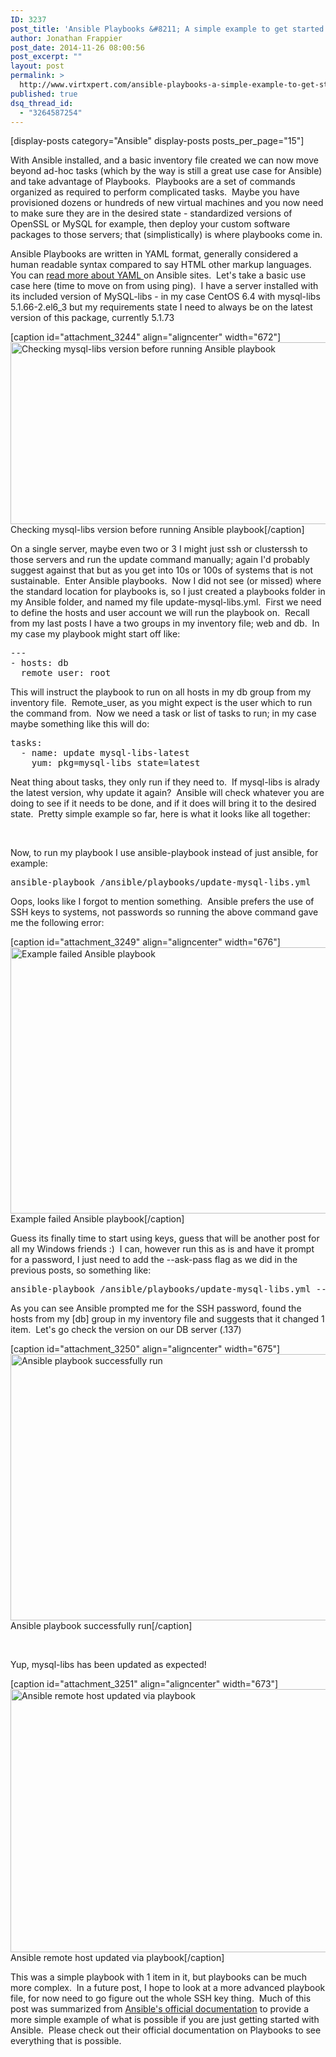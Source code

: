 ```yaml
---
ID: 3237
post_title: 'Ansible Playbooks &#8211; A simple example to get started'
author: Jonathan Frappier
post_date: 2014-11-26 08:00:56
post_excerpt: ""
layout: post
permalink: >
  http://www.virtxpert.com/ansible-playbooks-a-simple-example-to-get-started/
published: true
dsq_thread_id:
  - "3264587254"
---
```

[display-posts category="Ansible" display-posts posts_per_page="15"]

With Ansible installed, and a basic inventory file created we can now move beyond ad-hoc tasks (which by the way is still a great use case for Ansible) and take advantage of Playbooks.  Playbooks are a set of commands organized as required to perform complicated tasks.  Maybe you have provisioned dozens or hundreds of new virtual machines and you now need to make sure they are in the desired state - standardized versions of OpenSSL or MySQL for example, then deploy your custom software packages to those servers; that (simplistically) is where playbooks come in.

Ansible Playbooks are written in YAML format, generally considered a human readable syntax compared to say HTML other markup languages.  You can <a href="http://docs.ansible.com/YAMLSyntax.html" target="_blank">read more about YAML </a>on Ansible sites.  Let's take a basic use case here (time to move on from using ping).  I have a server installed with its included version of MySQL-libs - in my case CentOS 6.4 with mysql-libs 5.1.66-2.el6_3 but my requirements state I need to always be on the latest version of this package, currently 5.1.73

[caption id="attachment_3244" align="aligncenter" width="672"]<a href="http://www.virtxpert.com/wp-content/uploads/2014/11/ansible-mysql-libs-version-example.png"><img class="size-full wp-image-3244" src="http://www.virtxpert.com/wp-content/uploads/2014/11/ansible-mysql-libs-version-example.png" alt="Checking mysql-libs version before running Ansible playbook" width="672" height="291" /></a> Checking mysql-libs version before running Ansible playbook[/caption]

On a single server, maybe even two or 3 I might just ssh or clusterssh to those servers and run the update command manually; again I'd probably suggest against that but as you get into 10s or 100s of systems that is not sustainable.  Enter Ansible playbooks.  Now I did not see (or missed) where the standard location for playbooks is, so I just created a playbooks folder in my Ansible folder, and named my file update-mysql-libs.yml.  First we need to define the hosts and user account we will run the playbook on.  Recall from my last posts I have a two groups in my inventory file; web and db.  In my case my playbook might start off like:
<pre>---
- hosts: db
  remote_user: root</pre>
This will instruct the playbook to run on all hosts in my db group from my inventory file.  Remote_user, as you might expect is the user which to run the command from.  Now we need a task or list of tasks to run; in my case maybe something like this will do:
<pre>tasks:
  - name: update mysql-libs-latest
    yum: pkg=mysql-libs state=latest</pre>
Neat thing about tasks, they only run if they need to.  If mysql-libs is alrady the latest version, why update it again?  Ansible will check whatever you are doing to see if it needs to be done, and if it does will bring it to the desired state.  Pretty simple example so far, here is what it looks like all together:

&nbsp;

Now, to run my playbook I use ansible-playbook instead of just ansible, for example:
<pre>ansible-playbook /ansible/playbooks/update-mysql-libs.yml</pre>
Oops, looks like I forgot to mention something.  Ansible prefers the use of SSH keys to systems, not passwords so running the above command gave me the following error:

[caption id="attachment_3249" align="aligncenter" width="676"]<a href="http://www.virtxpert.com/wp-content/uploads/2014/11/ansible-playbook-failed-myfault.png"><img class="size-full wp-image-3249" src="http://www.virtxpert.com/wp-content/uploads/2014/11/ansible-playbook-failed-myfault.png" alt="Example failed Ansible playbook" width="676" height="426" /></a> Example failed Ansible playbook[/caption]

Guess its finally time to start using keys, guess that will be another post for all my Windows friends :)  I can, however run this as is and have it prompt for a password, I just need to add the --ask-pass flag as we did in the previous posts, so something like:
<pre>ansible-playbook /ansible/playbooks/update-mysql-libs.yml --ask-pass</pre>
As you can see Ansible prompted me for the SSH password, found the hosts from my [db] group in my inventory file and suggests that it changed 1 item.  Let's go check the version on our DB server (.137)

[caption id="attachment_3250" align="aligncenter" width="675"]<a href="http://www.virtxpert.com/wp-content/uploads/2014/11/ansible-successful-playbook.png"><img class="size-full wp-image-3250" src="http://www.virtxpert.com/wp-content/uploads/2014/11/ansible-successful-playbook.png" alt="Ansible playbook successfully run" width="675" height="426" /></a> Ansible playbook successfully run[/caption]

&nbsp;

Yup, mysql-libs has been updated as expected!

[caption id="attachment_3251" align="aligncenter" width="673"]<a href="http://www.virtxpert.com/wp-content/uploads/2014/11/ansible-remote-host-updated.png"><img class="size-full wp-image-3251" src="http://www.virtxpert.com/wp-content/uploads/2014/11/ansible-remote-host-updated.png" alt="Ansible remote host updated via playbook" width="673" height="421" /></a> Ansible remote host updated via playbook[/caption]

This was a simple playbook with 1 item in it, but playbooks can be much more complex.  In a future post, I hope to look at a more advanced playbook file, for now need to go figure out the whole SSH key thing.  Much of this post was summarized from <a href="http://docs.ansible.com/playbooks_intro.html" target="_blank">Ansible's official documentation</a> to provide a more simple example of what is possible if you are just getting started with Ansible.  Please check out their official documentation on Playbooks to see everything that is possible.